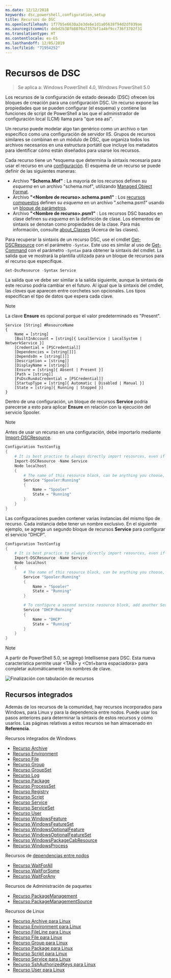 ```yaml
---
ms.date: 12/12/2018
keywords: dsc,powershell,configuration,setup
title: Recursos de DSC
ms.openlocfilehash: 1f77b5e6630a2e3de6e1d1a05638f94d2df039ae
ms.sourcegitcommit: debd2b38fb8070a7357bf1a4bf9cc736f3702f31
ms.translationtype: HT
ms.contentlocale: es-ES
ms.lasthandoff: 12/05/2019
ms.locfileid: "71954252"
---
```

# <a name="dsc-resources"></a>Recursos de DSC

>Se aplica a: Windows PowerShell 4.0, Windows PowerShell 5.0

Los recursos de la configuración de estado deseado (DSC) ofrecen los bloques de creación para una configuración DSC. Un recurso expone las propiedades que se pueden configurar (el esquema) y contiene las funciones de script de PowerShell a las que el administrador de configuración local (LCM) llama para "que sea así".

Un recurso puede modelar algo tan genérico como un archivo o tan específico como una configuración de servidor IIS.  Grupos de recursos similares se combinan en un módulo de DSC, que organiza todos los archivos necesarios en una estructura portátil que incluye los metadatos para identificar cómo están diseñados para usarse los recursos.

Cada recurso tiene un *esquema que determina la sintaxis necesaria para usar el recurso en una [configuración](../configurations/configurations.md). El esquema de un recurso se puede definir de las siguientes maneras:

- Archivo **"Schema.Mof"** : La mayoría de los recursos definen su *esquema* en un archivo "schema.mof", utilizando [Managed Object Format](/windows/desktop/wmisdk/managed-object-format--mof-).
- Archivo **"\<Nombre de recurso\>.schema.psm1"** : Los [recursos compuestos](../configurations/compositeConfigs.md) definen su *esquema* en un archivo "<ResourceName>.schema.psm1" usando un [bloque de parámetros](/powershell/module/microsoft.powershell.core/about/about_functions?view=powershell-6#functions-with-parameters).
- Archivo **"\<Nombre de recurso\>.psm1"** : Los recursos DSC basados en clase definen su *esquema* en la definición de clase. Los elementos de sintaxis se denotan como propiedades de la clase. Para más información, consulte [about_Classes](/powershell/module/psdesiredstateconfiguration/about/about_classes_and_dsc) (Acerca de las clases).

Para recuperar la sintaxis de un recurso DSC, use el cmdlet [Get-DSCResource](/powershell/module/PSDesiredStateConfiguration/Get-DscResource) con el parámetro `-Syntax`. Este uso es similar al uso de [Get-Command](/powershell/module/microsoft.powershell.core/get-command) con el parámetro `-Syntax` para obtener la sintaxis del cmdlet. La salida que ve mostrará la plantilla utilizada para un bloque de recursos para el recurso que especifique.

```powershell
Get-DscResource -Syntax Service
```

La salida que ve debe ser similar a la salida siguiente, aunque la sintaxis de este recurso podría cambiar en el futuro. Al igual que la sintaxis del cmdlet, las *claves* que aparecen entre corchetes son opcionales. Los tipos especifican el tipo de datos que espera cada clave.

> [!NOTE]
> La clave **Ensure** es opcional porque el valor predeterminado es "Present".

```output
Service [String] #ResourceName
{
    Name = [string]
    [BuiltInAccount = [string]{ LocalService | LocalSystem | NetworkService }]
    [Credential = [PSCredential]]
    [Dependencies = [string[]]]
    [DependsOn = [string[]]]
    [Description = [string]]
    [DisplayName = [string]]
    [Ensure = [string]{ Absent | Present }]
    [Path = [string]]
    [PsDscRunAsCredential = [PSCredential]]
    [StartupType = [string]{ Automatic | Disabled | Manual }]
    [State = [string]{ Running | Stopped }]
}
```

Dentro de una configuración, un bloque de recursos **Service** podría parecerse a esto para aplicar **Ensure** en relación con la ejecución del servicio Spooler.

> [!NOTE]
> Antes de usar un recurso en una configuración, debe importarlo mediante [Import-DSCResource](../configurations/import-dscresource.md).

```powershell
Configuration TestConfig
{
    # It is best practice to always directly import resources, even if the resource is a built-in resource.
    Import-DSCResource -Name Service
    Node localhost
    {
        # The name of this resource block, can be anything you choose, as long as it is of type [String] as indicated by the schema.
        Service "Spooler:Running"
        {
            Name = "Spooler"
            State = "Running"
        }
    }
}
```

Las configuraciones pueden contener varias instancias del mismo tipo de recurso. Cada instancia debe tener un nombre exclusivo. En el siguiente ejemplo, se agrega un segundo bloque de recursos **Service** para configurar el servicio "DHCP".

```powershell
Configuration TestConfig
{
    # It is best practice to always directly import resources, even if the resource is a built-in resource.
    Import-DSCResource -Name Service
    Node localhost
    {
        # The name of this resource block, can be anything you choose, as long as it is of type [String] as indicated by the schema.
        Service "Spooler:Running"
        {
            Name = "Spooler"
            State = "Running"
        }

        # To configure a second service resource block, add another Service resource block and use a unique name.
        Service "DHCP:Running"
        {
            Name = "DHCP"
            State = "Running"
        }
    }
}
```

> [!NOTE]
> A partir de PowerShell 5.0, se agregó Intellisense para DSC. Esta nueva característica permite usar \<TAB\> y \<Ctrl+barra espaciadora\> para completar automáticamente los nombres de clave.

![Finalización con tabulación de recursos](../media/resource-tabcompletion.png)

## <a name="built-in-resources"></a>Recursos integrados

Además de los recursos de la comunidad, hay recursos incorporados para Windows, para Linux y para la dependencia entre nodos. Puede usar los pasos anteriores para determinar la sintaxis de estos recursos y cómo usarlos. Las páginas relativas a estos recursos se han almacenado en **Referencia**.

Recursos integrados de Windows

* [Recurso Archive](../reference/resources/windows/archiveResource.md)
* [Recurso Environment](../reference/resources/windows/environmentResource.md)
* [Recurso File](../reference/resources/windows/fileResource.md)
* [Recurso Group](../reference/resources/windows/groupResource.md)
* [Recurso GroupSet](../reference/resources/windows/groupSetResource.md)
* [Recurso Log](../reference/resources/windows/logResource.md)
* [Recurso Package](../reference/resources/windows/packageResource.md)
* [Recurso ProcessSet](../reference/resources/windows/ProcessSetResource.md)
* [Recurso Registry](../reference/resources/windows/registryResource.md)
* [Recurso Script](../reference/resources/windows/scriptResource.md)
* [Recurso Service](../reference/resources/windows/serviceResource.md)
* [Recurso ServiceSet](../reference/resources/windows/serviceSetResource.md)
* [Recurso User](../reference/resources/windows/userResource.md)
* [Recurso WindowsFeature](../reference/resources/windows/windowsFeatureResource.md)
* [Recurso WindowsFeatureSet](../reference/resources/windows/windowsFeatureSetResource.md)
* [Recurso WindowsOptionalFeature](../reference/resources/windows/windowsOptionalFeatureResource.md)
* [Recurso WindowsOptionalFeatureSet](../reference/resources/windows/windowsOptionalFeatureSetResource.md)
* [Recurso WindowsPackageCabResource](../reference/resources/windows/windowsPackageCabResource.md)
* [Recurso WindowsProcess](../reference/resources/windows/windowsProcessResource.md)

Recursos de [dependencias entre nodos](../configurations/crossNodeDependencies.md)

* [Recurso WaitForAll](../reference/resources/windows/waitForAllResource.md)
* [Recurso WaitForSome](../reference/resources/windows/waitForSomeResource.md)
* [Recurso WaitForAny](../reference/resources/windows/waitForAnyResource.md)

Recursos de Administración de paquetes

* [Recurso PackageManagement](../reference/resources/packagemanagement/PackageManagementDscResource.md)
* [Recurso PackageManagementSource](../reference/resources/packagemanagement/PackageManagementSourceDscResource.md)

Recursos de Linux

* [Recurso Archive para Linux](../reference/resources/linux/lnxArchiveResource.md)
* [Recurso Environment para Linux](../reference/resources/linux/lnxEnvironmentResource.md)
* [Recurso FileLine para Linux](../reference/resources/linux/lnxFileLineResource.md)
* [Recurso File para Linux](../reference/resources/linux/lnxFileResource.md)
* [Recurso Group para Linux](../reference/resources/linux/lnxGroupResource.md)
* [Recurso Package para Linux](../reference/resources/linux/lnxPackageResource.md)
* [Recurso Script para Linux](../reference/resources/linux/lnxScriptResource.md)
* [Recurso Service para Linux](../reference/resources/linux/lnxServiceResource.md)
* [Recurso SshAuthorizedKeys para Linux](../reference/resources/linux/lnxSshAuthorizedKeysResource.md)
* [Recurso User para Linux](../reference/resources/linux/lnxUserResource.md)
